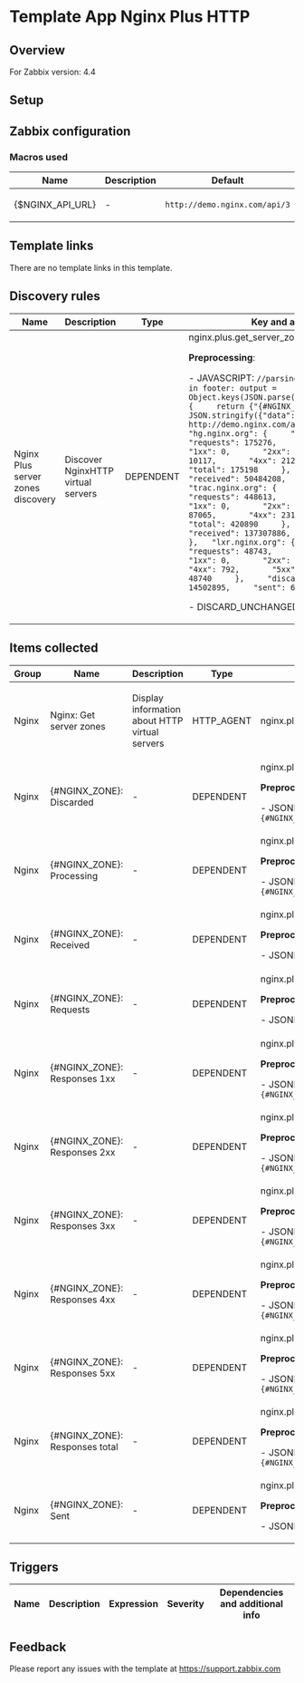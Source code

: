 
# Template App Nginx Plus HTTP

## Overview

For Zabbix version: 4.4  

## Setup


## Zabbix configuration


### Macros used

|Name|Description|Default|
|----|-----------|-------|
|{$NGINX_API_URL}|<p>-</p>|`http://demo.nginx.com/api/3`|

## Template links

There are no template links in this template.

## Discovery rules

|Name|Description|Type|Key and additional info|
|----|-----------|----|----|
|Nginx Plus server zones discovery|<p>Discover NginxHTTP virtual servers</p>|DEPENDENT|nginx.plus.get_server_zones.discovery<p>**Preprocessing**:</p><p>- JAVASCRIPT: `//parsing NGINX plus output like in footer: output = Object.keys(JSON.parse(value)).map(function(zone){     return {"{#NGINX_ZONE}": zone} }) return JSON.stringify({"data": output}) /* http://demo.nginx.com/api/3/http/server_zones {   "hg.nginx.org": {     "processing": 0,     "requests": 175276,     "responses": {       "1xx": 0,       "2xx": 162948,       "3xx": 10117,       "4xx": 2125,       "5xx": 8,       "total": 175198     },     "discarded": 78,     "received": 50484208,     "sent": 7356417338   },   "trac.nginx.org": {     "processing": 7,     "requests": 448613,     "responses": {       "1xx": 0,       "2xx": 305562,       "3xx": 87065,       "4xx": 23136,       "5xx": 5127,       "total": 420890     },     "discarded": 27716,     "received": 137307886,     "sent": 3989556941   },   "lxr.nginx.org": {     "processing": 0,     "requests": 48743,     "responses": {       "1xx": 0,       "2xx": 47132,       "3xx": 97,       "4xx": 792,       "5xx": 719,       "total": 48740     },     "discarded": 3,     "received": 14502895,     "sent": 6756762274   } } */ `</p><p>- DISCARD_UNCHANGED_HEARTBEAT: `1h`</p>|

## Items collected

|Group|Name|Description|Type|Key and additional info|
|-----|----|-----------|----|---------------------|
|Nginx|Nginx: Get server zones|<p>Display information about HTTP virtual servers</p>|HTTP_AGENT|nginx.plus.get_server_zones|
|Nginx|{#NGINX_ZONE}: Discarded|<p>-</p>|DEPENDENT|nginx.plus.discarded[{#NGINX_ZONE}]<p>**Preprocessing**:</p><p>- JSONPATH: `$["{#NGINX_ZONE}"].discarded`</p>|
|Nginx|{#NGINX_ZONE}: Processing|<p>-</p>|DEPENDENT|nginx.plus.processing[{#NGINX_ZONE}]<p>**Preprocessing**:</p><p>- JSONPATH: `$["{#NGINX_ZONE}"].processing`</p>|
|Nginx|{#NGINX_ZONE}: Received|<p>-</p>|DEPENDENT|nginx.plus.received[{#NGINX_ZONE}]<p>**Preprocessing**:</p><p>- JSONPATH: `$["{#NGINX_ZONE}"].received`</p>|
|Nginx|{#NGINX_ZONE}: Requests|<p>-</p>|DEPENDENT|nginx.plus.requests[{#NGINX_ZONE}]<p>**Preprocessing**:</p><p>- JSONPATH: `$["{#NGINX_ZONE}"].requests`</p>|
|Nginx|{#NGINX_ZONE}: Responses 1xx|<p>-</p>|DEPENDENT|nginx.plus.responses.1xx[{#NGINX_ZONE}]<p>**Preprocessing**:</p><p>- JSONPATH: `$["{#NGINX_ZONE}"].responses.1xx`</p>|
|Nginx|{#NGINX_ZONE}: Responses 2xx|<p>-</p>|DEPENDENT|nginx.plus.responses.2xx[{#NGINX_ZONE}]<p>**Preprocessing**:</p><p>- JSONPATH: `$["{#NGINX_ZONE}"].responses.2xx`</p>|
|Nginx|{#NGINX_ZONE}: Responses 3xx|<p>-</p>|DEPENDENT|nginx.plus.responses.3xx[{#NGINX_ZONE}]<p>**Preprocessing**:</p><p>- JSONPATH: `$["{#NGINX_ZONE}"].responses.3xx`</p>|
|Nginx|{#NGINX_ZONE}: Responses 4xx|<p>-</p>|DEPENDENT|nginx.plus.responses.4xx[{#NGINX_ZONE}]<p>**Preprocessing**:</p><p>- JSONPATH: `$["{#NGINX_ZONE}"].responses.4xx`</p>|
|Nginx|{#NGINX_ZONE}: Responses 5xx|<p>-</p>|DEPENDENT|nginx.plus.responses.5xx[{#NGINX_ZONE}]<p>**Preprocessing**:</p><p>- JSONPATH: `$["{#NGINX_ZONE}"].responses.5xx`</p>|
|Nginx|{#NGINX_ZONE}: Responses total|<p>-</p>|DEPENDENT|nginx.plus.responses.total[{#NGINX_ZONE}]<p>**Preprocessing**:</p><p>- JSONPATH: `$["{#NGINX_ZONE}"].responses.total`</p>|
|Nginx|{#NGINX_ZONE}: Sent|<p>-</p>|DEPENDENT|nginx.plus.sent[{#NGINX_ZONE}]<p>**Preprocessing**:</p><p>- JSONPATH: `$["{#NGINX_ZONE}"].sent`</p>|

## Triggers

|Name|Description|Expression|Severity|Dependencies and additional info|
|----|-----------|----|----|----|

## Feedback

Please report any issues with the template at https://support.zabbix.com


